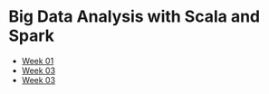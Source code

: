 # Big Data Analysis with Scala and Spark

- [Week 01](Week01.md)
- [Week 03](Week03.md)
- [Week 03](Week03.md)
